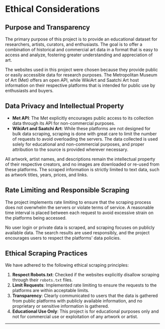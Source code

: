 # Ethical Considerations

## Purpose and Transparency
The primary purpose of this project is to provide an educational dataset for researchers, artists, curators, and enthusiasts. The goal is to offer a combination of historical and commercial art data in a format that is easy to access and analyze, fostering greater understanding and appreciation of art.

The websites used in this project were chosen because they provide public or easily accessible data for research purposes. The Metropolitan Museum of Art (Met) offers an open API, while WikiArt and Saatchi Art host information on their respective platforms that is intended for public use by enthusiasts and buyers.

## Data Privacy and Intellectual Property
- **Met API**: The Met explicitly encourages public access to its collection data through its API for non-commercial purposes.
- **WikiArt and Saatchi Art**: While these platforms are not designed for bulk data scraping, scraping is done with great care to limit the number of requests to avoid overloading the servers. The data collected is used solely for educational and non-commercial purposes, and proper attribution to the source is provided wherever necessary.

All artwork, artist names, and descriptions remain the intellectual property of their respective creators, and no images are downloaded or re-used from these platforms. The scraped information is strictly limited to text data, such as artwork titles, years, prices, and links.

## Rate Limiting and Responsible Scraping
The project implements rate limiting to ensure that the scraping process does not overwhelm the servers or violate terms of service. A reasonable time interval is placed between each request to avoid excessive strain on the platforms being accessed.

No user login or private data is scraped, and scraping focuses on publicly available data. The search results are used responsibly, and the project encourages users to respect the platforms' data policies.

## Ethical Scraping Practices
We have adhered to the following ethical scraping principles:
1. **Respect Robots.txt**: Checked if the websites explicitly disallow scraping through their `robots.txt` files.
2. **Limit Requests**: Implemented rate limiting to ensure the requests to the platforms are within acceptable limits.
3. **Transparency**: Clearly communicated to users that the data is gathered from public platforms with publicly available information, and no proprietary or sensitive information is gathered.
4. **Educational Use Only**: This project is for educational purposes only and not for commercial use or exploitation of any artwork or artist.

---
